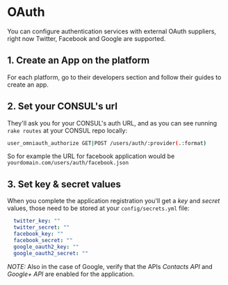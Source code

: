 # OAuth

You can configure authentication services with external OAuth suppliers, right now Twitter, Facebook and Google are supported.

## 1. Create an App on the platform 
For each platform, go to their developers section and follow their guides to create an app.

## 2. Set your CONSUL's url

They'll ask you for your CONSUL's auth URL, and as you can see running `rake routes` at your CONSUL repo locally:
  ```bash
user_omniauth_authorize GET|POST /users/auth/:provider(.:format)          users/omniauth_callbacks#passthru {:provider=>/twitter|facebook|google_oauth2/}
```

So for example the URL for facebook application would be `yourdomain.com/users/auth/facebook.json`

## 3. Set key & secret values

When you complete the application registration you'll get a *key* and *secret* values, those need to be stored at your `config/secrets.yml` file:

```yml
  twitter_key: ""
  twitter_secret: ""
  facebook_key: ""
  facebook_secret: ""
  google_oauth2_key: ""
  google_oauth2_secret: ""
```

*NOTE:* Also in the case of Google, verify that the APIs *Contacts API* and *Google+ API* are enabled for the application.
